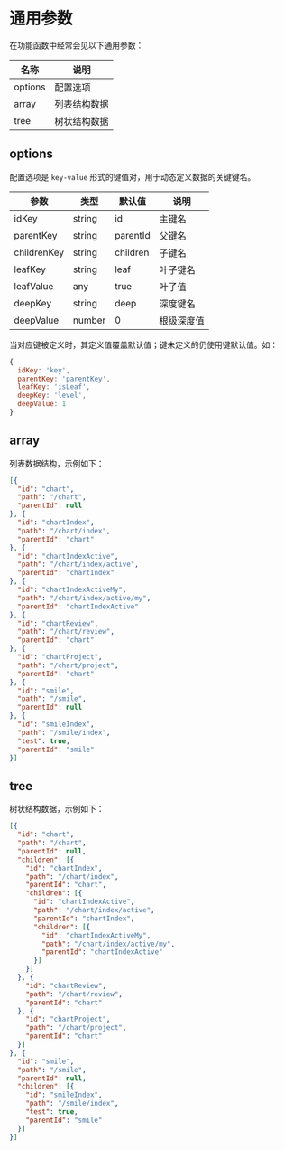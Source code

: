 # 通用参数

在功能函数中经常会见以下通用参数：

|  名称   |     说明     |
| ------- | ------------ |
| options | 配置选项     |
| array   | 列表结构数据 |
| tree    | 树状结构数据 |

## options

配置选项是 `key-value` 形式的键值对，用于动态定义数据的关键键名。

|    参数     |  类型  |  默认值  |    说明    |
| ----------- | ------ | -------- | ---------- |
| idKey       | string | id       | 主键名     |
| parentKey   | string | parentId | 父键名     |
| childrenKey | string | children | 子键名     |
| leafKey     | string | leaf     | 叶子键名   |
| leafValue   | any    | true     | 叶子值     |
| deepKey     | string | deep     | 深度键名   |
| deepValue   | number | 0        | 根级深度值 |

当对应键被定义时，其定义值覆盖默认值；键未定义的仍使用键默认值。如：

```js
{
  idKey: 'key',
  parentKey: 'parentKey',
  leafKey: 'isLeaf',
  deepKey: 'level',
  deepValue: 1
}
```

## array

列表数据结构，示例如下：

```json
[{
  "id": "chart",
  "path": "/chart",
  "parentId": null
}, {
  "id": "chartIndex",
  "path": "/chart/index",
  "parentId": "chart"
}, {
  "id": "chartIndexActive",
  "path": "/chart/index/active",
  "parentId": "chartIndex"
}, {
  "id": "chartIndexActiveMy",
  "path": "/chart/index/active/my",
  "parentId": "chartIndexActive"
}, {
  "id": "chartReview",
  "path": "/chart/review",
  "parentId": "chart"
}, {
  "id": "chartProject",
  "path": "/chart/project",
  "parentId": "chart"
}, {
  "id": "smile",
  "path": "/smile",
  "parentId": null
}, {
  "id": "smileIndex",
  "path": "/smile/index",
  "test": true,
  "parentId": "smile"
}]
```

## tree

树状结构数据，示例如下：

```json
[{
  "id": "chart",
  "path": "/chart",
  "parentId": null,
  "children": [{
    "id": "chartIndex",
    "path": "/chart/index",
    "parentId": "chart",
    "children": [{
      "id": "chartIndexActive",
      "path": "/chart/index/active",
      "parentId": "chartIndex",
      "children": [{
        "id": "chartIndexActiveMy",
        "path": "/chart/index/active/my",
        "parentId": "chartIndexActive"
      }]
    }]
  }, {
    "id": "chartReview",
    "path": "/chart/review",
    "parentId": "chart"
  }, {
    "id": "chartProject",
    "path": "/chart/project",
    "parentId": "chart"
  }]
}, {
  "id": "smile",
  "path": "/smile",
  "parentId": null,
  "children": [{
    "id": "smileIndex",
    "path": "/smile/index",
    "test": true,
    "parentId": "smile"
  }]
}]
```
